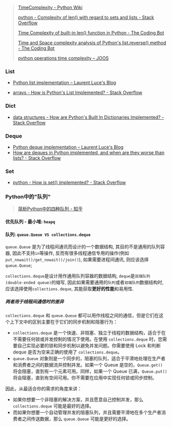 > [TimeComplexity - Python Wiki](https://wiki.python.org/moin/TimeComplexity)
>
> [python - Complexity of len() with regard to sets and lists - Stack Overflow](https://stackoverflow.com/questions/32248882/complexity-of-len-with-regard-to-sets-and-lists)
>
> [Time Complexity of built-in len() function in Python - The Coding Bot](https://thecodingbot.com/time-complexity-of-built-in-len-function-in-python/)
>
> [Time and Space complexity analysis of Python's list.reverse() method - The Coding Bot](https://thecodingbot.com/time-and-space-complexity-analysis-of-pythons-list-reverse-method/)
>
> [python operations time complexity – JOOS](https://joosjuliet.github.io/complexity_of_python_operations/)

### List

+ [Python list implementation – Laurent Luce's Blog](http://www.laurentluce.com/posts/python-list-implementation/)

+ [arrays - How is Python's List Implemented? - Stack Overflow](https://stackoverflow.com/questions/3917574/how-is-pythons-list-implemented)

### Dict

+ [data structures - How are Python's Built In Dictionaries Implemented? - Stack Overflow](https://stackoverflow.com/questions/327311/how-are-pythons-built-in-dictionaries-implemented)

### Deque

+ [Python deque implementation – Laurent Luce's Blog](http://www.laurentluce.com/posts/python-deque-implementation/)
+ [How are deques in Python implemented, and when are they worse than lists? - Stack Overflow](https://stackoverflow.com/questions/6256983/how-are-deques-in-python-implemented-and-when-are-they-worse-than-lists)

### Set

+ [python - How is set() implemented? - Stack Overflow](https://stackoverflow.com/questions/3949310/how-is-set-implemented)

### Python中的"队列"

> [简析Python中的四种队列 - 知乎](https://zhuanlan.zhihu.com/p/37093602)

#### 优先队列 - 最小堆: `heapq`

#### 队列: `queue.Queue VS collections.deque`

`queue.Queue` 是为了线程间通讯而设计的一个数据结构, 其目的不是通用的队列容器, 因此不支持`in`等操作, 反而有很多线程通信专用的操作(例如`put_nowait()/get_nowait()/join()`), 如果需要进程间通讯, 则应该选择`queue.Queue`;

`collections.deque`是设计用作通用队列容器的数据结构, `deque`是`双端队列(double-ended queue)`的缩写, 因此如果需要通用的`队列`或者`双端队列`数据结构时, 应该选择使用`collections.deque`, 其能获取**更好的性能**和易用性.

##### 两者用于线程间通信时的差异

`collections.deque` 和 `queue.Queue` 都可以用作线程之间的通信，但是它们在这个上下文中的区别主要在于它们的同步机制和阻塞行为：

+ `collections.deque` 是一个快速、非阻塞、独立于线程的数据结构，适合于在不需要任何锁或并发控制的情况下使用。在使用 `collections.deque` 时，您需要自己实现必要的锁和同步机制以避免并发问题。你需要使用 Lock 和判断 deque 是否为空来正确的使用了 `collections.deque`。
+ `queue.Queue` 对象则是一个同步的，阻塞的队列，适合于平滑地处理在生产者和消费者之间的数据流并控制并发。如果一个 Queue 是空的，`Queue.get()` 将会阻塞，直到有一个元素可用。同样，如果一个 Queue 已满，`Queue.put()` 将会阻塞，直到有空间可用。你不需要在应用中实现任何锁或同步控制。

因此，从最适合你的需求的角度来讲：

+ 如果你想要一个非阻塞的解决方案，并且愿意自己控制并发，那么 `collections.deque` 可能是最好的选择。
+ 而如果你想要一个自动管理并发的阻塞队列，并且需要平滑地在多个生产者消费者之间传送数据，那么 `queue.Queue` 可能是更好的选择。
